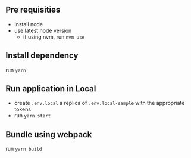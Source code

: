 ## Pre requisities

- Install node
- use latest node version
  - if using nvm, run `nvm use`  

## Install dependency

run `yarn`

## Run application in Local

- create `.env.local` a replica of `.env.local-sample` with the appropriate tokens
- run `yarn start`

## Bundle using webpack

run `yarn build`

